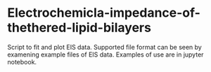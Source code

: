 # Electrochemicla-impedance-of-thethered-lipid-bilayers
Script to fit and plot EIS data. Supported file format can be seen by examening example files of EIS data. Examples of use are in jupyter notebook.
